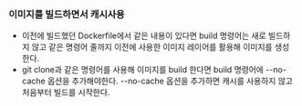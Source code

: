 ### 이미지를 빌드하면서 캐시사용
- 이전에 빌드했던 Dockerfile에서 같은 내용이 있다면 build 명령어는 새로 빌드하지 않고 같은 명령어 줄까지 이전에 사용한 이미지 레이어를 활용해 이미지를 생성한다.
- git clone과 같은 명령어를 사용해 이미지를 build 한다면 build 명령어에 --no-cache 옵션을 추가해야한다. --no-cache 옵션을 추가하면 캐시를 사용하지 않고 처음부터 빌드를 시작한다.